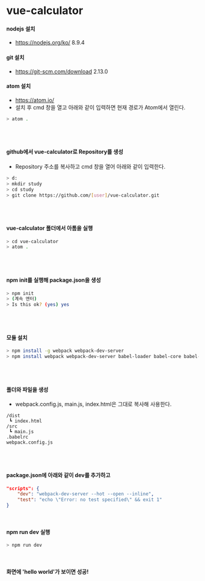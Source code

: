 # vue-calculator


#### nodejs 설치
- https://nodejs.org/ko/ 8.9.4

#### git 설치
- https://git-scm.com/download 2.13.0

#### atom 설치
- https://atom.io/  
- 설치 후 cmd 창을 열고 아래와 같이 입력하면 현재 경로가 Atom에서 열린다.
```bash
> atom .
```
<br>
<br>

#### github에서 vue-calculator로 Repository를 생성
- Repository 주소를 복사하고 cmd 창을 열어 아래와 같이 입력한다.
```bash
> d:
> mkdir study
> cd study
> git clone https://github.com/[user]/vue-calculator.git
```
<br>
<br>

#### vue-calculator 폴더에서 아톰을 실행
```bash
> cd vue-calculator
> atom .
```
<br>
<br>

#### npm init를 실행해 package.json을 생성
```bash
> npm init
> (계속 엔터)
> Is this ok? (yes) yes
```
<br>
<br>

#### 모듈 설치
```bash
> npm install -g webpack webpack-dev-server
> npm install webpack webpack-dev-server babel-loader babel-core babel-preset-es2015 --save-dev
```
<br>
<br>

#### 폴더와 파일을 생성
- webpack.config.js, main.js, index.html은 그대로 복사해 사용한다.
```
/dist
 ┗ index.html
/src
 ┗ main.js
.babelrc
webpack.config.js
```
<br>
<br>

#### package.json에 아래와 같이 dev를 추가하고

```json
"scripts": {
    "dev": "webpack-dev-server --hot --open --inline",
    "test": "echo \"Error: no test specified\" && exit 1"
}
```
<br>

#### npm run dev 실행

```bash
> npm run dev
```
<br>

#### 화면에 'hello world'가 보이면 성공!

<br>
<br>
<br>



